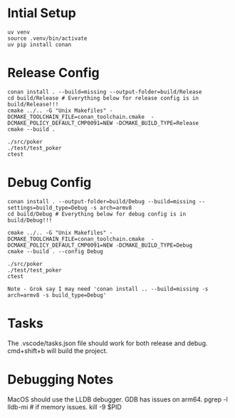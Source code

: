 # Intial Setup

    uv venv
    source .venv/bin/activate
    uv pip install conan

# Release Config

    conan install . --build=missing --output-folder=build/Release
    cd build/Release # Everything below for release config is in build/Release!!!
    cmake ../.. -G "Unix Makefiles" -DCMAKE_TOOLCHAIN_FILE=conan_toolchain.cmake  -DCMAKE_POLICY_DEFAULT_CMP0091=NEW -DCMAKE_BUILD_TYPE=Release
    cmake --build . 

    ./src/poker   
    ./test/test_poker
    ctest

# Debug Config

    conan install . --output-folder=build/Debug --build=missing --settings=build_type=Debug -s arch=armv8
    cd build/Debug # Everything below for debug config is in build/Debug!!!
    
    cmake ../.. -G "Unix Makefiles" -DCMAKE_TOOLCHAIN_FILE=conan_toolchain.cmake  -DCMAKE_POLICY_DEFAULT_CMP0091=NEW -DCMAKE_BUILD_TYPE=Debug
    cmake --build . --config Debug

    ./src/poker
    ./test/test_poker
    ctest

    Note - Grok say I may need 'conan install .. --build=missing -s arch=armv8 -s build_type=Debug'

# Tasks

The .vscode/tasks.json file should work for both release and debug.
cmd+shift+b will build the project.

# Debugging Notes

MacOS should use the LLDB debugger. GDB has issues on arm64.
pgrep -l lldb-mi # if memory issues.
kill -9 $PID